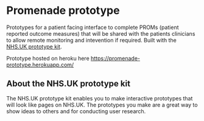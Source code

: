 # Promenade prototype

Prototypes for a patient facing interface to complete PROMs (patient reported outcome measures) that will be shared with the patients clinicians to allow remote monitoring and intevention if required. Built with the <a href="http://nhsuk-prototype-kit.azurewebsites.net/docs">NHS.UK prototype kit</a>.

Prototype hosted on heroku here https://promenade-prototype.herokuapp.com/

## About the NHS.UK prototype kit

The NHS.UK prototype kit enables you to make interactive prototypes that will look like pages on NHS.UK. The prototypes you make are a great way to show ideas to others and for conducting user research.
